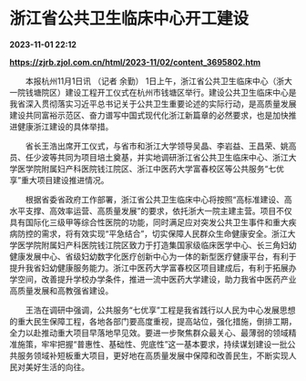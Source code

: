 # 浙江省公共卫生临床中心开工建设

**2023-11-01 22:12**

**https://zjrb.zjol.com.cn/html/2023-11/02/content_3695802.htm**

　　本报杭州11月1日讯 （记者 余勤） 1日上午，浙江省公共卫生临床中心（浙大一院钱塘院区）建设工程开工仪式在杭州市钱塘区举行。建设公共卫生临床中心是我省深入贯彻落实习近平总书记关于公共卫生重要论述的实际行动，是高质量发展建设共同富裕示范区、奋力谱写中国式现代化浙江新篇章的必然要求，也是加快推进健康浙江建设的具体举措。

　　省长王浩出席开工仪式，与省市和浙江大学领导吴晶、李岩益、王昌荣、姚高员、任少波等共同为项目培土奠基，并实地调研浙江省公共卫生临床中心、浙江大学医学院附属妇产科医院钱江院区、浙江中医药大学富春校区等公共服务“七优享”重大项目建设推进情况。

　　根据省委省政府工作部署，浙江省公共卫生临床中心将按照“高标准建设、高水平支撑、高效率运营、高质量发展”的要求，依托浙大一院主建主营。项目不仅具有国际化三级甲等综合性医院的功能，同时满足应对突发公共卫生事件和重大疾病防控的需求，将有效实现“平急结合”，切实保障人民群众生命健康安全。浙江大学医学院附属妇产科医院钱江院区致力于打造集国家级临床医学中心、长三角妇幼健康发展中心、省级妇幼数字化医疗创新中心为一体的新型医疗健康平台，有利于提升我省妇幼健康服务能力。浙江中医药大学富春校区项目建成后，有利于拓展办学空间，改善提升学校办学条件，推进一流中医药大学建设，助力我省中医药产业高质量发展和高教强省建设。

　　王浩在调研中强调，公共服务“七优享”工程是我省践行以人民为中心发展思想的重大民生保障工程，各地各部门要高度重视，提高站位，强化措施，倒排工期，全力以赴推动重大项目早落地早见效。要进一步聚焦群众最关心、最薄弱的领域精准施策，牢牢把握“普惠性、基础性、兜底性”这一基本要求，持续谋划建设一批公共服务领域补短板重大项目，更好地在高质量发展中保障和改善民生，不断实现人民对美好生活的向往。